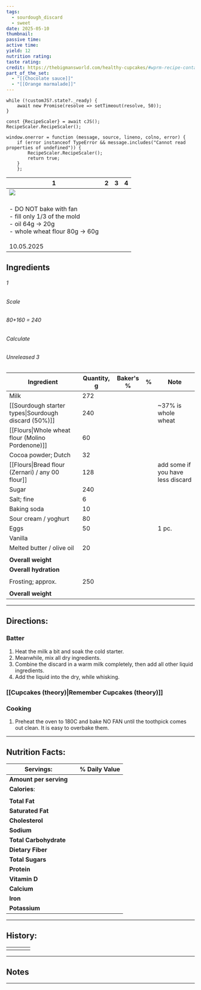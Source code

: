 ```yaml
---
tags:
  - sourdough_discard
  - sweet
date: 2025-05-10
thumbnail: 
passive time: 
active time: 
yield: 12
nutrition rating: 
taste rating: 
credit: https://thebigmansworld.com/healthy-cupcakes/#wprm-recipe-container-40977
part_of_the_set:
  - "[[Chocolate sauce]]"
  - "[[Orange marmalade]]"
---
```

```dataviewjs
while (!customJS?.state?._ready) { 
	await new Promise(resolve => setTimeout(resolve, 50)); 
} 

const {RecipeScaler} = await cJS();
RecipeScaler.RecipeScaler();

window.onerror = function (message, source, lineno, colno, error) {
	if (error instanceof TypeError && message.includes("Cannot read properties of undefined")) {
		RecipeScaler.RecipeScaler();
		return true;
	}
    };
```

| 1                                                                                                                                                                                                                                    | 2   | 3   | 4   |
| ------------------------------------------------------------------------------------------------------------------------------------------------------------------------------------------------------------------------------------ | --- | --- | --- |
| ![](https://lh3.googleusercontent.com/pw/AP1GczNgK7nLY6FO6MZSAKKr8NR9lX15bP49ehIFwHDyvKPomMsFTiqzITPS27bomgUG4Eo-bUaVETHSYzsBmovx7fI_E0fxAwOEQDf9p4a9kn2OIzsNxqkAyx8n5PvP06_TOZfA2tMvg2QtASIWFDiFGBo2=w1280-h960-s-no-gm?authuser=0) |     |     |     |
| <br>- DO NOT bake with fan <br>- fill only 1/3 of the mold<br>- oil 64g -> 20g<br>- whole wheat flour 80g -> 60g<br><br>10.05.2025                                                                                                   |     |     |     |

## Ingredients

###### 1
###### Scale
###### 80+160 = 240
###### Calculate
###### Unreleased 3

| Ingredient                                           | Quantity, g | Baker's % | %   | Note                              |
| ---------------------------------------------------- | ----------- | --------- | --- | --------------------------------- |
| Milk                                                 | 272         |           |     |                                   |
| [[Sourdough starter types\|Sourdough discard (50%)]] | 240         |           |     | ~37% is whole wheat               |
| [[Flours\|Whole wheat flour (Molino Pordenone)]]     | 60          |           |     |                                   |
| Cocoa powder; Dutch                                  | 32          |           |     |                                   |
| [[Flours\|Bread flour (Zernari) / any 00 flour]]     | 128         |           |     | add some if you have less discard |
| Sugar                                                | 240         |           |     |                                   |
| Salt; fine                                           | 6           |           |     |                                   |
| Baking soda                                          | 10          |           |     |                                   |
| Sour cream / yoghurt                                 | 80          |           |     |                                   |
| Eggs                                                 | 50          |           |     | 1 pc.                             |
| Vanilla                                              |             |           |     |                                   |
| Melted butter / olive oil                            | 20          |           |     |                                   |
|                                                      |             |           |     |                                   |
| **Overall weight**                                   |             |           |     |                                   |
| **Overall hydration**                                |             |           |     |                                   |
|                                                      |             |           |     |                                   |
| Frosting; approx.                                    | 250         |           |     |                                   |
|                                                      |             |           |     |                                   |
| **Overall weight**                                   |             |           |     |                                   |




---
## Directions:

### Batter

1. Heat the milk a bit and soak the cold starter. 
2. Meanwhile, mix all dry ingredients.
3. Combine the discard in a warm milk completely, then add all other liquid ingredients. 
4. Add the liquid into the dry, while whisking.

### [[Cupcakes (theory)|Remember Cupcakes (theory)]]

### Cooking

1. Preheat the oven to 180C and bake NO FAN until the toothpick comes out clean. It is easy to overbake them.

---
## Nutrition Facts:

| **Servings:**          |       | % Daily Value |
| ---------------------- | ----- | ------------- |
| **Amount per serving** |       |               |
| **Calories**:          |       |               |
|                        |       |               |
| **Total Fat**          |       |               |
| **Saturated Fat**      |       |               |
| **Cholesterol**        |       |               |
| **Sodium**             |       |               |
| **Total Carbohydrate** |       |               |
| **Dietary Fiber**      |       |               |
| **Total Sugars**       |       |               |
| **Protein**            |       |               |
| **Vitamin D**          |       |               |
| **Calcium**            |       |               |
| **Iron**               |       |               |
| **Potassium**          |       |               |

---
## History:

|     |                   |                   |                   |
| --- | ----------------- | ----------------- | ----------------- |
|     |                   |                   |                   |


---
## Notes


>

---



